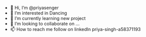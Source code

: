 - 👋 Hi, I’m @priyasenger
- 👀 I’m interested in Dancing
- 🌱 I’m currently learning new project 
- 💞️ I’m looking to collaborate on ...
- 📫 How to reach me follow on linkedIn priya-singh-a58371193

<!---
priyasenger/priyasenger is a ✨ special ✨ repository because its `README.md` (this file) appears on your GitHub profile.
You can click the Preview link to take a look at your changes.
--->
